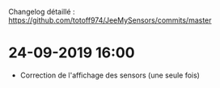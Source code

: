 Changelog détaillé :
<https://github.com/totoff974/JeeMySensors/commits/master>

24-09-2019 16:00
===

-   Correction de l'affichage des sensors (une seule fois)
